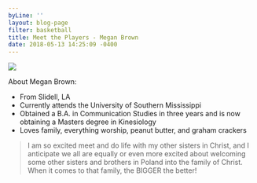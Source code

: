 ```yaml
---
byLine: ''
layout: blog-page
filter: basketball
title: Meet the Players - Megan Brown
date: 2018-05-13 14:25:09 -0400
---
```

![](/uploads/2018/05/13/111917_WBK_USM_KP0594.JPG)

About Megan Brown:

* From Slidell, LA
* Currently attends the University of Southern Mississippi 
* Obtained a B.A. in Communication Studies in three years and is now obtaining a Masters degree in Kinesiology
* Loves family, everything worship, peanut butter, and graham crackers

> I am so excited meet and do life with my other sisters in Christ, and I anticipate we all are equally or even more excited about welcoming some other sisters and brothers in Poland into the family of Christ. When it comes to that family, the BIGGER the better!